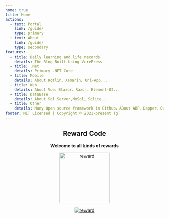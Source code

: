 ```yaml
---
home: true
title: Home
actions:
  - text: Portal
    link: /guide/
    type: primary
  - text: About
    link: /guide/
    type: secondary
features:
  - title: Daily learning and life records
    details: The Blog Built Using VurePress
  - title: .Net
    details: Primary .NET Core
  - title: Mobile
    details: About Kotlin、Xamarin、Uni-App...
  - title: Web
    details: About Vue、Blazor、Razor、Element-UI...
  - title: DataBase
    details: About Sql Server,MySql、Sqlite...
  - title: Other
    details: Many Open source framework in Github，ABout ABP、Dapper、Quartz.Net、NLog..
footer: MIT Licensed | Copyright © 2021-present TgT
---
```



<div style="text-align:center;">

## Reward Code

**Welcome to all kinds of  rewards**

<img width="160" height="160" :src="$withBase('/reward.jpg')" alt="reward"/>

[![reward](https://badgen.net/github/last-commit/TgT982474256/blog/main)](http://http://47.117.141.19/)
</div>
